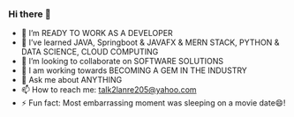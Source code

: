 ### Hi there 👋
- 🌱 I’m READY TO WORK AS A DEVELOPER
- 🌱 I’ve learned JAVA, Springboot & JAVAFX & MERN STACK, PYTHON & DATA SCIENCE, CLOUD COMPUTING
- 👯 I’m looking to collaborate on SOFTWARE SOLUTIONS
- 🤔 I am working towards BECOMING A GEM IN THE INDUSTRY
- 💬 Ask me about ANYTHING
- 📫 How to reach me: talk2lanre205@yahoo.com
- ⚡ Fun fact: Most embarrassing moment was sleeping on a movie date😄!
